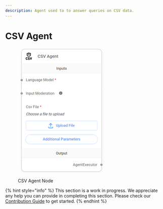 ```yaml
---
description: Agent used to to answer queries on CSV data.
---
```


# CSV Agent

<figure><img src="../../../.gitbook/assets/image (16).png" alt="" width="273"><figcaption><p>CSV Agent Node</p></figcaption></figure>

{% hint style="info" %}
This section is a work in progress. We appreciate any help you can provide in completing this section. Please check our [Contribution Guide](../../../CONTRIBUTING.md) to get started.
{% endhint %}
